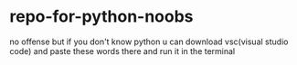 # repo-for-python-noobs
no offense but if you don't know python  u can download vsc(visual studio code) and paste these words there and run it in the terminal
